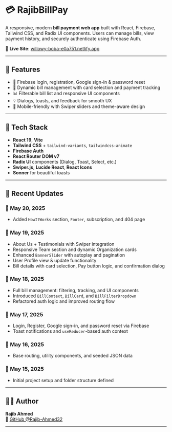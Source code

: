 # 💳 RajibBillPay

A responsive, modern **bill payment web app** built with React, Firebase, Tailwind CSS, and Radix UI components. Users can manage bills, view payment history, and securely authenticate using Firebase Auth.

🔗 **Live Site**: [willowy-boba-e0a751.netlify.app](https://willowy-boba-e0a751.netlify.app/)

---

## 🚀 Features

- 🔐 Firebase login, registration, Google sign-in & password reset
- 🧾 Dynamic bill management with card selection and payment tracking
- 📊 Filterable bill list and responsive UI components
- 💡 Dialogs, toasts, and feedback for smooth UX
- 📱 Mobile-friendly with Swiper sliders and theme-aware design

---

## 🧰 Tech Stack

- **React 19**, **Vite**
- **Tailwind CSS** + `tailwind-variants`, `tailwindcss-animate`
- **Firebase Auth**
- **React Router DOM v7**
- **Radix UI** components (Dialog, Toast, Select, etc.)
- **Swiper.js**, **Lucide React**, **React Icons**
- **Sonner** for beautiful toasts

---

## 📝 Recent Updates

### 📅 May 20, 2025
- Added `HowItWorks` section, `Footer`, subscription, and 404 page

### 📅 May 19, 2025
- About Us + Testimonials with Swiper integration  
- Responsive Team section and dynamic Organization cards  
- Enhanced `BannerSlider` with autoplay and pagination  
- User Profile view & update functionality  
- Bill details with card selection, Pay button logic, and confirmation dialog

### 📅 May 18, 2025
- Full bill management: filtering, tracking, and UI components  
- Introduced `BillContext`, `BillCard`, and `BillFilterDropdown`  
- Refactored auth logic and improved routing flow

### 📅 May 17, 2025
- Login, Register, Google sign-in, and password reset via Firebase  
- Toast notifications and `useReducer`-based auth context

### 📅 May 16, 2025
- Base routing, utility components, and seeded JSON data

### 📅 May 15, 2025
- Initial project setup and folder structure defined

---

## 👨‍💻 Author

**Rajib Ahmed**  
🔗 [GitHub @Rajib-Ahmed32](https://github.com/Rajib-Ahmed32)

---

